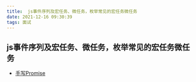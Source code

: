```yaml
---
title:  js事件序列及宏任务、微任务，枚举常见的宏任务微任务
date: 2021-12-16 09:30:39
tags: 面试
---
```




##  js事件序列及宏任务、微任务，枚举常见的宏任务微任务





- [手写Promise](./promise.md)
